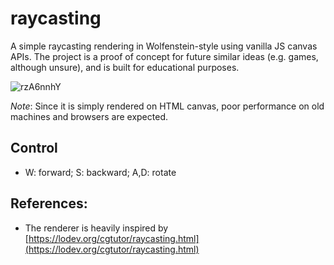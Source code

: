 # raycasting

A simple raycasting rendering in Wolfenstein-style using vanilla JS canvas APIs. The project is a proof of concept for future similar ideas (e.g. games, although unsure), and is built for educational purposes.

![rzA6nnhY](https://github.com/user-attachments/assets/48987de4-ad8f-4ba4-94b0-344b0a87fd4f)

*Note*: Since it is simply rendered on HTML canvas, poor performance on old machines and browsers are expected.

## Control

- W: forward; S: backward; A,D: rotate

## References:

- The renderer is heavily inspired by [https://lodev.org/cgtutor/raycasting.html](https://lodev.org/cgtutor/raycasting.html)
